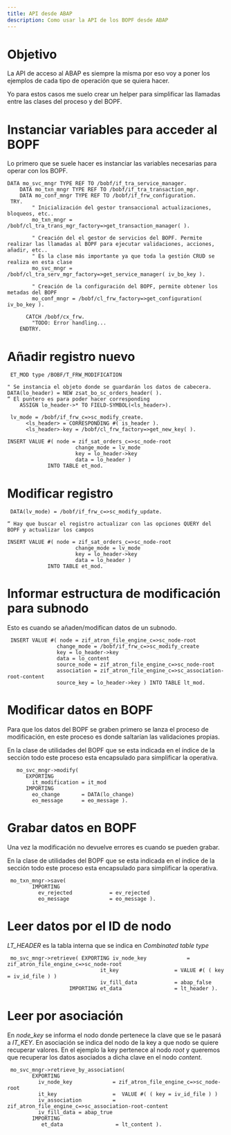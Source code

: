 ```yaml
---
title: API desde ABAP
description: Como usar la API de los BOPF desde ABAP
---
```


# Objetivo

La API de acceso al ABAP es siempre la misma por eso voy a poner los ejemplos de cada tipo de operación que se quiera hacer.

Yo para estos casos me suelo crear un helper para simplificar las llamadas entre las clases del proceso y del BOPF.

# Instanciar variables para acceder al BOPF

Lo primero que se suele hacer es instanciar las variables necesarias para operar con los BOPF.

```tpl
DATA mo_svc_mngr TYPE REF TO /bobf/if_tra_service_manager.
    DATA mo_txn_mngr TYPE REF TO /bobf/if_tra_transaction_mgr.
    DATA mo_conf_mngr TYPE REF TO /bobf/if_frw_configuration.
 TRY.
        " Inicialización del gestor transaccional actualizaciones, bloqueos, etc..
        mo_txn_mngr = /bobf/cl_tra_trans_mgr_factory=>get_transaction_manager( ).

        " Creación del el gestor de servicios del BOPF. Permite realizar las llamadas al BOPF para ejecutar validaciones, acciones, añadir, etc..
        " Es la clase más importante ya que toda la gestión CRUD se realiza en esta clase
        mo_svc_mngr = /bobf/cl_tra_serv_mgr_factory=>get_service_manager( iv_bo_key ).

        " Creación de la configuración del BOPF, permite obtener los metadas del BOPF
        mo_conf_mngr = /bobf/cl_frw_factory=>get_configuration( iv_bo_key ).

      CATCH /bobf/cx_frw.
        "TODO: Error handling...
    ENDTRY.
```

# Añadir registro nuevo

```tpl
 ET_MOD type /BOBF/T_FRW_MODIFICATION
	
" Se instancia el objeto donde se guardarán los datos de cabecera.    
DATA(lo_header) = NEW zsat_bo_sc_orders_header( ).
“ El puntero es para poder hacer corresponding
    ASSIGN lo_header->* TO FIELD-SYMBOL(<ls_header>).

 lv_mode = /bobf/if_frw_c=>sc_modify_create.
      <ls_header> = CORRESPONDING #( is_header ).
      <ls_header>-key = /bobf/cl_frw_factory=>get_new_key( ).

INSERT VALUE #( node = zif_sat_orders_c=>sc_node-root
                      change_mode = lv_mode
                      key = lo_header->key
                      data = lo_header )
             INTO TABLE et_mod.
```

# Modificar registro

```tpl
 DATA(lv_mode) = /bobf/if_frw_c=>sc_modify_update.

“ Hay que buscar el registro actualizar con las opciones QUERY del BOPF y actualizar los campos

INSERT VALUE #( node = zif_sat_orders_c=>sc_node-root
                      change_mode = lv_mode
                      key = lo_header->key
                      data = lo_header )
             INTO TABLE et_mod.
```

# Informar estructura de modificación para subnodo

Esto es cuando se añaden/modifican datos de un subnodo.

```tpl
 INSERT VALUE #( node = zif_atron_file_engine_c=>sc_node-root
                change_mode = /bobf/if_frw_c=>sc_modify_create
                key = lo_header->key
                data = lo_content
                source_node = zif_atron_file_engine_c=>sc_node-root
                association = zif_atron_file_engine_c=>sc_association-root-content
                source_key = lo_header->key ) INTO TABLE lt_mod.
```
# Modificar datos en BOPF

Para que los datos del BOPF se graben primero se lanza el proceso de modificación, en este proceso es donde saltarían las validaciones propias.

En la clase de utilidades del BOPF que se esta indicada en el índice de la sección todo este proceso esta encapsulado para simplificar la operativa.

```tpl
   mo_svc_mngr->modify(
      EXPORTING
        it_modification = it_mod
      IMPORTING
        eo_change       = DATA(lo_change)
        eo_message      = eo_message ).

```
# Grabar datos en BOPF

Una vez la modificación no devuelve errores es cuando se pueden grabar.

En la clase de utilidades del BOPF que se esta indicada en el índice de la sección todo este proceso esta encapsulado para simplificar la operativa.

```tpl
 mo_txn_mngr->save(
        IMPORTING
          ev_rejected            = ev_rejected
          eo_message             = eo_message ).
```

# Leer datos por el ID de nodo

*LT_HEADER* es la tabla interna que se indica en *Combinated table type*

```tpl
 mo_svc_mngr->retrieve( EXPORTING iv_node_key             = zif_atron_file_engine_c=>sc_node-root
                              it_key                  = VALUE #( ( key = iv_id_file ) )
                              iv_fill_data            = abap_false
                    IMPORTING et_data                 = lt_header ).

```

# Leer por asociación

En *node_key* se informa el nodo donde pertenece la clave que se le pasará a *IT_KEY*. En asociación se indica del nodo de la key a que nodo se quiere recuperar valores. En el ejemplo la key pertenece al nodo *root* y queremos que recuperar los datos asociados a dicha clave en el nodo *content*.

```tpl
 mo_svc_mngr->retrieve_by_association(
        EXPORTING
          iv_node_key             = zif_atron_file_engine_c=>sc_node-root
          it_key                  =  VALUE #( ( key = iv_id_file ) )
          iv_association          = zif_atron_file_engine_c=>sc_association-root-content
          iv_fill_data = abap_true
        IMPORTING
           et_data                 = lt_content ).
```